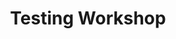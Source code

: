 ---
title: Testing Workshop
template: lesson
draft: false
slug: /courses/Testing/testing-workshop
course: Testing
tags:
  - Jest
description: "If you've made to this section, you likely already have a good grasp on frontend testing. This workshop will challenge you to hone your skills with an open ended approach. The workshop features a simple app implemented in a few different ways. You job is to provide tests for each app. We've provided 'tickets' with testing directions to keep you on track. Check out the video below for more information"
timeToCompletion: ~2-4 hours
secondaryExerciseUrl: 'https://codesandbox.io/s/github/Cooperbuilt/frontend-testing-workshop'
videoLinks: 
  - https://www.youtube.com/embed/Vv0Lmr3K8wQ
--- 